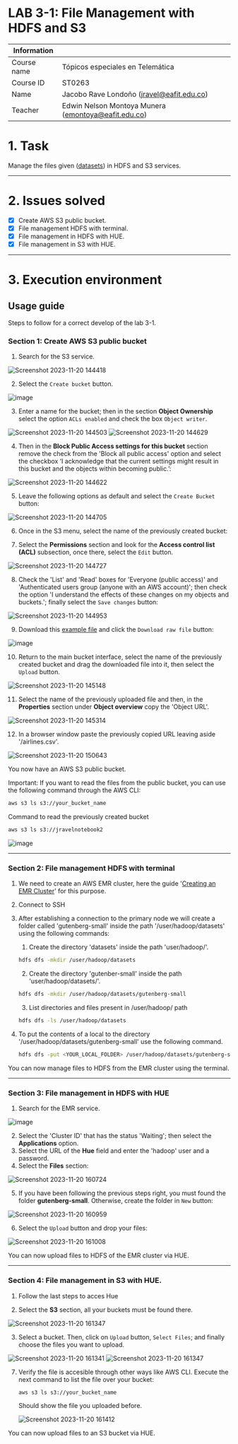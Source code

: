 # LAB 3-1: File Management with HDFS and S3

| Information |  |
| --- | --- |
| Course name | Tópicos especiales en Telemática |
| Course ID | ST0263 |
| Name | Jacobo Rave Londoño (jravel@eafit.edu.co) |
| Teacher | Edwin Nelson Montoya Munera (emontoya@eafit.edu.co) |

# 1. Task

Manage the files given ([datasets](https://github.com/st0263eafit/st0263-232/tree/main/bigdata/datasets)) in HDFS and S3 services.

---

# 2. Issues solved

- [x] Create AWS S3 public bucket.
- [x] File management HDFS with terminal.
- [x] File management in HDFS with HUE.
- [x] File management in S3 with HUE.

---

# 3. Execution environment

## Usage guide
Steps to follow for a correct develop of the lab 3-1.

### Section 1: Create AWS S3 public bucket

1. Search for the S3 service.
   
![Screenshot 2023-11-20 144418](https://github.com/jacevareafit/jravel-st0263/assets/68928490/d178c81f-4868-4a05-8d28-68247c9cda50)
   
2. Select the `Create bucket` button.
   
![image](https://github.com/jacevareafit/jravel-st0263/assets/68928490/b6faa223-416e-44f6-83f4-7ae4520b769f)


3. Enter a name for the bucket; then in the section **Object Ownership** select the option `ACLs enabled` and check the box `Object writer`.
   
![Screenshot 2023-11-20 144503](https://github.com/jacevareafit/jravel-st0263/assets/68928490/15728805-95bf-485c-9f4e-5c2e65e622e6)
![Screenshot 2023-11-20 144629](https://github.com/jacevareafit/jravel-st0263/assets/68928490/aab6d1e5-b1a4-4a77-b463-a79f7364f6a1)

    
4. Then in the **Block Public Access settings for this bucket** section remove the check from the 'Block all public access' option and select the checkbox ‘I acknowledge that the current settings might result in this bucket and the objects within becoming public.’:
    
![Screenshot 2023-11-20 144622](https://github.com/jacevareafit/jravel-st0263/assets/68928490/282999bf-6503-4ac9-8d83-c8d908a9edff)


5. Leave the following options as default and select the `Create Bucket` button:
   
![Screenshot 2023-11-20 144705](https://github.com/jacevareafit/jravel-st0263/assets/68928490/2c50fd45-ae71-46ac-b557-7e2fb476b238)
    
6. Once in the S3 menu, select the name of the previously created bucket:
   
7. Select the **Permissions** section and look for the **Access control list (ACL)** subsection, once there, select the `Edit` button.
    
![Screenshot 2023-11-20 144727](https://github.com/jacevareafit/jravel-st0263/assets/68928490/d44acc7c-992b-467f-8c64-508c483d8bc3)

8. Check the 'List' and 'Read' boxes for 'Everyone (public access)' and 'Authenticated users group (anyone with an AWS account)'; then check the option 'I understand the effects of these changes on my objects and buckets.'; finally select the `Save changes` button:

![Screenshot 2023-11-20 144953](https://github.com/jacevareafit/jravel-st0263/assets/68928490/ef717fed-e6b2-4636-8cef-b48131a770d0)

9. Download this [example file](https://github.com/st0263eafit/st0263-232/blob/main/bigdata/datasets/airlines.csv) and click the `Download raw file` button:
    
![image](https://github.com/jacevareafit/jravel-st0263/assets/68928490/598edf3b-6a1b-495b-9959-c9a98ca718e2)

10. Return to the main bucket interface, select the name of the previously created bucket and drag the downloaded file into it, then select the `Upload` button.

![Screenshot 2023-11-20 145148](https://github.com/jacevareafit/jravel-st0263/assets/68928490/5c251c11-d17a-440b-8cae-641043ea3aa2)

    
11. Select the name of the previously uploaded file and then, in the **Properties** section under ****Object overview**** copy the 'Object URL'.
    
![Screenshot 2023-11-20 145314](https://github.com/jacevareafit/jravel-st0263/assets/68928490/b3edf480-4db6-41e8-9e1d-752de8ee4d8a)

    
12. In a browser window paste the previously copied URL leaving aside '/airlines.csv'.

![Screenshot 2023-11-20 150643](https://github.com/jacevareafit/jravel-st0263/assets/68928490/e9d389a9-8d55-40b3-88c6-7a70ea41c882)

You now have an AWS S3 public bucket.

Important: If you want to read the files from the public bucket, you can use the following command through the AWS CLI:

```bash
aws s3 ls s3://your_bucket_name
```
Command to read the previously created bucket

```bash
aws s3 ls s3://jravelnotebook2
```
  ![image](https://github.com/jacevareafit/jravel-st0263/assets/68928490/4c81804d-18ef-4d2e-a2f8-c6dd95540e01)


---

### Section 2: File management HDFS with terminal

1. We need to create an AWS EMR cluster, here the guide '[Creating an EMR Cluster](https://github.com/jacevareafit/jravel-st0263/blob/main/lab3-0/readme.md)' for this purpose.
   
2. Connect to SSH
   
3. After establishing a connection to the primary node we will create a folder called 'gutenberg-small' inside the path '/user/hadoop/datasets' using the following commands:

    1. Create the directory 'datasets' inside the path 'user/hadoop/'.
   
    ```bash
    hdfs dfs -mkdir /user/hadoop/datasets
    ```

    2. Create the directory 'gutenber-small' inside the path 'user/hadoop/datasets/'.
   
    ```bash
    hdfs dfs -mkdir /user/hadoop/datasets/gutenberg-small
    ```

    3. List directories and files present in /user/hadoop/ path
   
    ```bash
    hdfs dfs -ls /user/hadoop/datasets
    ```
    
6. To put the contents of a local to the directory '/user/hadoop/datasets/gutenberg-small' use the following command. 
    
    ```bash
    hdfs dfs -put <YOUR_LOCAL_FOLDER> /user/hadoop/datasets/gutenberg-small/
    ```

You can now manage files to HDFS from the EMR cluster using the terminal.

---

### Section 3: File management in HDFS with HUE

1. Search for the EMR service.
   
![image](https://github.com/jacevareafit/jravel-st0263/assets/68928490/8bb5ecc3-4bfc-4ea9-ab98-a2f0c7bbf81b)

2. Select the 'Cluster ID' that has the status 'Waiting'; then select the **Applications** option.
3. Select the URL of the **Hue** field and enter the 'hadoop' user and a password.
4. Select the **Files** section:
   
![Screenshot 2023-11-20 160724](https://github.com/jacevareafit/jravel-st0263/assets/68928490/c89d52f4-d8ad-4845-8bc3-bf98b3d7aff0)


5. If you have been following the previous steps right, you must found the folder **gutenberg-small**. Otherwise, create the folder in `New` button:

![Screenshot 2023-11-20 160959](https://github.com/jacevareafit/jravel-st0263/assets/68928490/3c385a00-f513-4a57-a127-8f18097b44a9)

6. Select the `Upload` button and drop your files:
    
![Screenshot 2023-11-20 161008](https://github.com/jacevareafit/jravel-st0263/assets/68928490/efea0070-9591-4a48-9f62-0ac692b9c2b0)


You can now upload files to HDFS of the EMR cluster via HUE.

---

### Section 4: File management in S3 with HUE.

1. Follow the last steps to acces Hue
   
2. Select the **S3** section, all your buckets must be found there.
    
![Screenshot 2023-11-20 161347](https://github.com/jacevareafit/jravel-st0263/assets/68928490/6c3684bb-ad24-4905-9a57-3d367dd1c75e)

3. Select a bucket. Then, click on `Upload` button, `Select Files`; and finally choose the files you want to upload.

![Screenshot 2023-11-20 161341](https://github.com/jacevareafit/jravel-st0263/assets/68928490/afa759f5-b58c-4557-9475-c044f369e3c0)
![Screenshot 2023-11-20 161347](https://github.com/jacevareafit/jravel-st0263/assets/68928490/5662c3c0-dfc8-480e-afd3-47d13722acbe)


7. Verify the file is accesible through other ways like AWS CLI. Execute the next command to list the file over your bucket:

    ```bash
    aws s3 ls s3://your_bucket_name
    ```

    Should show the file you uploaded before.

   ![Screenshot 2023-11-20 161412](https://github.com/jacevareafit/jravel-st0263/assets/68928490/0a2a4041-db69-4d04-a8f1-7843f4387347)


You can now upload files to an S3 bucket via HUE.




